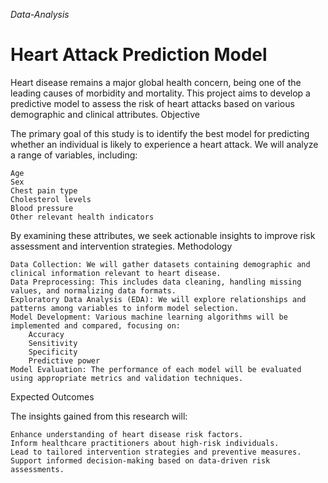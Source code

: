 *Data-Analysis*
# Heart Attack Prediction Model
Heart disease remains a major global health concern, being one of the leading causes of morbidity and mortality. This project aims to develop a predictive model to assess the risk of heart attacks based on various demographic and clinical attributes.
Objective

The primary goal of this study is to identify the best model for predicting whether an individual is likely to experience a heart attack. We will analyze a range of variables, including:

    Age
    Sex
    Chest pain type
    Cholesterol levels
    Blood pressure
    Other relevant health indicators

By examining these attributes, we seek actionable insights to improve risk assessment and intervention strategies.
Methodology

    Data Collection: We will gather datasets containing demographic and clinical information relevant to heart disease.
    Data Preprocessing: This includes data cleaning, handling missing values, and normalizing data formats.
    Exploratory Data Analysis (EDA): We will explore relationships and patterns among variables to inform model selection.
    Model Development: Various machine learning algorithms will be implemented and compared, focusing on:
        Accuracy
        Sensitivity
        Specificity
        Predictive power
    Model Evaluation: The performance of each model will be evaluated using appropriate metrics and validation techniques.

Expected Outcomes

The insights gained from this research will:

    Enhance understanding of heart disease risk factors.
    Inform healthcare practitioners about high-risk individuals.
    Lead to tailored intervention strategies and preventive measures.
    Support informed decision-making based on data-driven risk assessments.
